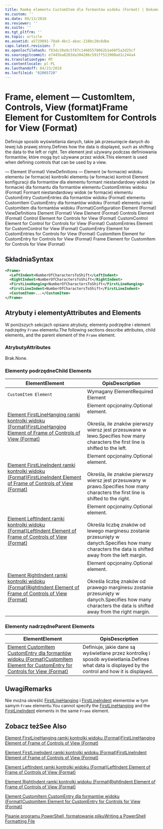 ```yaml
---
title: Ramkę elementu CustomItem dla formantów widoku (Format) | Dokumentacja firmy Microsoft
ms.custom: ''
ms.date: 09/13/2016
ms.reviewer: ''
ms.suite: ''
ms.tgt_pltfrm: ''
ms.topic: article
ms.assetid: a5729091-78a9-4bc1-abac-210bc20c6dbe
caps.latest.revision: 7
ms.openlocfilehash: f93dc20a9c5f87c14605578062b1e60f5a3d25cf
ms.sourcegitcommit: e7445ba8203da304286c591ff513900ad1c244a4
ms.translationtype: MT
ms.contentlocale: pl-PL
ms.lasthandoff: 04/23/2019
ms.locfileid: "62065720"
---
```

# <a name="frame-element-for-customitem-for-controls-for-view-format"></a><span data-ttu-id="e9665-102">Frame, element — CustomItem, Controls, View (format)</span><span class="sxs-lookup"><span data-stu-id="e9665-102">Frame Element for CustomItem for Controls for View (Format)</span></span>

<span data-ttu-id="e9665-103">Definiuje sposób wyświetlania danych, takie jak przesunięcie danych do lewej lub prawej strony.</span><span class="sxs-lookup"><span data-stu-id="e9665-103">Defines how the data is displayed, such as shifting the data to the left or right.</span></span> <span data-ttu-id="e9665-104">Ten element jest używany podczas definiowania formantów, które mogą być używane przez widok.</span><span class="sxs-lookup"><span data-stu-id="e9665-104">This element is used when defining controls that can be used by a view.</span></span>

<span data-ttu-id="e9665-105">— Element (Format) ViewDefinitions — Element (w formacie) widoku elementu (w formacie) kontrolki elementu (w formacie) kontroli Element konfiguracji dla formantów dla elementu formant niestandardowy widok (w formacie) dla formantu dla formantów elementu CustomEntries widoku (Format) Formant niestandardowy widok (w formacie) elementu CustomEntry CustomEntries dla formantów widoku (Format) elementu CustomItem CustomEntry dla formantów widoku (Format) elementu ramki CustomItem dla formantów widoku (Format)</span><span class="sxs-lookup"><span data-stu-id="e9665-105">Configuration Element (Format) ViewDefinitions Element (Format) View Element (Format) Controls Element (Format) Control Element for Controls for View (Format) CustomControl Element for Control for Controls for View (Format) CustomEntries Element for CustomControl for View (Format) CustomEntry Element for CustomEntries for Controls for View (Format) CustomItem Element for CustomEntry for Controls for View (Format) Frame Element for CustomItem for Controls for View (Format)</span></span>

## <a name="syntax"></a><span data-ttu-id="e9665-106">Składnia</span><span class="sxs-lookup"><span data-stu-id="e9665-106">Syntax</span></span>

```xml
<Frame>
  <LeftIndent>NumberOfCharactersToShift</LeftIndent>
  <RightIndent>NumberOfCharactersToShift</RightIndent>
  <FirstLineHanging>NumberOfCharactersToShift</FirstLineHanging>
  <FirstLineIndent>NumberOfCharactersToShift</FirstLineIndent>
  <CustomItem>...</CustomItem>
</Frame>
```

## <a name="attributes-and-elements"></a><span data-ttu-id="e9665-107">Atrybuty i elementy</span><span class="sxs-lookup"><span data-stu-id="e9665-107">Attributes and Elements</span></span>

<span data-ttu-id="e9665-108">W poniższych sekcjach opisano atrybuty, elementy podrzędne i element nadrzędny `Frame` elementu.</span><span class="sxs-lookup"><span data-stu-id="e9665-108">The following sections describe attributes, child elements, and the parent element of the `Frame` element.</span></span>

### <a name="attributes"></a><span data-ttu-id="e9665-109">Atrybuty</span><span class="sxs-lookup"><span data-stu-id="e9665-109">Attributes</span></span>

<span data-ttu-id="e9665-110">Brak.</span><span class="sxs-lookup"><span data-stu-id="e9665-110">None.</span></span>

### <a name="child-elements"></a><span data-ttu-id="e9665-111">Elementy podrzędne</span><span class="sxs-lookup"><span data-stu-id="e9665-111">Child Elements</span></span>

|<span data-ttu-id="e9665-112">Element</span><span class="sxs-lookup"><span data-stu-id="e9665-112">Element</span></span>|<span data-ttu-id="e9665-113">Opis</span><span class="sxs-lookup"><span data-stu-id="e9665-113">Description</span></span>|
|-------------|-----------------|
|`CustomItem Element`|<span data-ttu-id="e9665-114">Wymagany Element</span><span class="sxs-lookup"><span data-stu-id="e9665-114">Required Element</span></span>|
|[<span data-ttu-id="e9665-115">Element FirstLineHanging ramki kontrolki widoku (Format)</span><span class="sxs-lookup"><span data-stu-id="e9665-115">FirstLineHanging Element of Frame of Controls of View (Format)</span></span>](./firstlinehanging-element-for-frame-for-controls-for-view-format.md)|<span data-ttu-id="e9665-116">Element opcjonalny.</span><span class="sxs-lookup"><span data-stu-id="e9665-116">Optional element.</span></span><br /><br /> <span data-ttu-id="e9665-117">Określa, ile znaków pierwszy wiersz jest przesuwane w lewo.</span><span class="sxs-lookup"><span data-stu-id="e9665-117">Specifies how many characters the first line is shifted to the left.</span></span>|
|[<span data-ttu-id="e9665-118">Element FirstLineIndent ramki kontrolki widoku (Format)</span><span class="sxs-lookup"><span data-stu-id="e9665-118">FirstLineIndent Element of Frame of Controls of View (Format)</span></span>](./firstlineindent-element-for-frame-for-controls-for-view-format.md)|<span data-ttu-id="e9665-119">Element opcjonalny.</span><span class="sxs-lookup"><span data-stu-id="e9665-119">Optional element.</span></span><br /><br /> <span data-ttu-id="e9665-120">Określa, ile znaków pierwszy wiersz jest przesuwany w prawo.</span><span class="sxs-lookup"><span data-stu-id="e9665-120">Specifies how many characters the first line is shifted to the right.</span></span>|
|[<span data-ttu-id="e9665-121">Element LeftIndent ramki kontrolki widoku (Format)</span><span class="sxs-lookup"><span data-stu-id="e9665-121">LeftIndent Element of Frame of Controls of View (Format)</span></span>](./leftindent-element-for-frame-for-controls-for-view-format.md)|<span data-ttu-id="e9665-122">Element opcjonalny.</span><span class="sxs-lookup"><span data-stu-id="e9665-122">Optional element.</span></span><br /><br /> <span data-ttu-id="e9665-123">Określa liczbę znaków od lewego marginesu zostanie przesunięty w danych.</span><span class="sxs-lookup"><span data-stu-id="e9665-123">Specifies how many characters the data is shifted away from the left margin.</span></span>|
|[<span data-ttu-id="e9665-124">Element RightIndent ramki kontrolki widoku (Format)</span><span class="sxs-lookup"><span data-stu-id="e9665-124">RightIndent Element of Frame of Controls of View (Format)</span></span>](./rightindent-element-for-frame-for-controls-for-view-format.md)|<span data-ttu-id="e9665-125">Element opcjonalny.</span><span class="sxs-lookup"><span data-stu-id="e9665-125">Optional element.</span></span><br /><br /> <span data-ttu-id="e9665-126">Określa liczbę znaków od prawego marginesu zostanie przesunięty w danych.</span><span class="sxs-lookup"><span data-stu-id="e9665-126">Specifies how many characters the data is shifted away from the right margin.</span></span>|

### <a name="parent-elements"></a><span data-ttu-id="e9665-127">Elementy nadrzędne</span><span class="sxs-lookup"><span data-stu-id="e9665-127">Parent Elements</span></span>

|<span data-ttu-id="e9665-128">Element</span><span class="sxs-lookup"><span data-stu-id="e9665-128">Element</span></span>|<span data-ttu-id="e9665-129">Opis</span><span class="sxs-lookup"><span data-stu-id="e9665-129">Description</span></span>|
|-------------|-----------------|
|[<span data-ttu-id="e9665-130">Element CustomItem CustomEntry dla formantów widoku (Format)</span><span class="sxs-lookup"><span data-stu-id="e9665-130">CustomItem Element for CustomEntry for Controls for View (Format)</span></span>](./customitem-element-for-customentry-for-controls-for-view-format.md)|<span data-ttu-id="e9665-131">Definiuje, jakie dane są wyświetlane przez kontrolkę i sposób wyświetlania.</span><span class="sxs-lookup"><span data-stu-id="e9665-131">Defines what data is displayed by the control and how it is displayed.</span></span>|

## <a name="remarks"></a><span data-ttu-id="e9665-132">Uwagi</span><span class="sxs-lookup"><span data-stu-id="e9665-132">Remarks</span></span>

<span data-ttu-id="e9665-133">Nie można określić [FirstLineHanging](./firstlinehanging-element-for-frame-for-controls-for-view-format.md) i [FirstLineIndent](./firstlineindent-element-for-frame-for-controls-for-view-format.md) elementów w tym samym `Frame` elementu.</span><span class="sxs-lookup"><span data-stu-id="e9665-133">You cannot specify the [FirstLineHanging](./firstlinehanging-element-for-frame-for-controls-for-view-format.md) and the [FirstLineIndent](./firstlineindent-element-for-frame-for-controls-for-view-format.md) elements in the same `Frame` element.</span></span>

## <a name="see-also"></a><span data-ttu-id="e9665-134">Zobacz też</span><span class="sxs-lookup"><span data-stu-id="e9665-134">See Also</span></span>

[<span data-ttu-id="e9665-135">Element FirstLineHanging ramki kontrolki widoku (Format)</span><span class="sxs-lookup"><span data-stu-id="e9665-135">FirstLineHanging Element of Frame of Controls of View (Format)</span></span>](./firstlinehanging-element-for-frame-for-controls-for-view-format.md)

[<span data-ttu-id="e9665-136">Element FirstLineIndent ramki kontrolki widoku (Format)</span><span class="sxs-lookup"><span data-stu-id="e9665-136">FirstLineIndent Element of Frame of Controls of View (Format)</span></span>](./firstlineindent-element-for-frame-for-controls-for-view-format.md)

[<span data-ttu-id="e9665-137">Element LeftIndent ramki kontrolki widoku (Format)</span><span class="sxs-lookup"><span data-stu-id="e9665-137">LeftIndent Element of Frame of Controls of View (Format)</span></span>](./leftindent-element-for-frame-for-controls-for-view-format.md)

[<span data-ttu-id="e9665-138">Element RightIndent ramki kontrolki widoku (Format)</span><span class="sxs-lookup"><span data-stu-id="e9665-138">RightIndent Element of Frame of Controls of View (Format)</span></span>](./rightindent-element-for-frame-for-controls-for-view-format.md)

[<span data-ttu-id="e9665-139">Element CustomItem CustomEntry dla formantów widoku (Format)</span><span class="sxs-lookup"><span data-stu-id="e9665-139">CustomItem Element for CustomEntry for Controls for View (Format)</span></span>](./customitem-element-for-customentry-for-controls-for-view-format.md)

[<span data-ttu-id="e9665-140">Pisanie programu PowerShell, formatowanie pliku</span><span class="sxs-lookup"><span data-stu-id="e9665-140">Writing a PowerShell Formatting File</span></span>](./writing-a-powershell-formatting-file.md)
